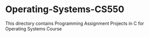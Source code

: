 # Operating-Systems-CS550
This directory contains Programming Assignment Projects in C for Operating Systems Course
